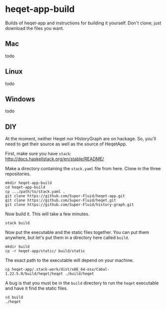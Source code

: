 # heqet-app-build
Builds of heqet-app and instructions for building it yourself. 
Don't clone; just download the files you want.

## Mac
todo
## Linux
todo
## Windows
todo
## DIY
At the moment, neither Heqet nor HistoryGraph are on
hackage. So, you'll need to get their source as well as the source
of HeqetApp.

First, make sure you have `stack`: <http://docs.haskellstack.org/en/stable/README/>

Make a directory containing the `stack.yaml` file from here. Clone in the three repositories.

    mkdir heqet-app-build
    cd heqet-app-build
    cp .../path/to/stack.yaml .
    git clone https://github.com/Super-Fluid/heqet-app.git
    git clone https://github.com/Super-Fluid/heqet.git
    git clone https://github.com/Super-Fluid/history-graph.git
    
Now build it. This will take a few minutes.
    
    stack build
    
Now put the executable and the static files together. You can put them anywhere, but let's put them in a directory here called `build`.

    mkdir build
    cp -r heqet-app/static/ build/static
    
The exact path to the executable will depend on your machine. 

    cp heqet-app/.stack-work/dist/x86_64-osx/Cabal-1.22.5.0/build/heqet/heqet ./build/heqet
    
A bug is that you must be in the `build` directory to run the `heqet` executable and have it find the static files.

    cd build
    ./heqet
